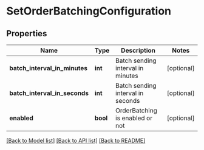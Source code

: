 # SetOrderBatchingConfiguration

## Properties
Name | Type | Description | Notes
------------ | ------------- | ------------- | -------------
**batch_interval_in_minutes** | **int** | Batch sending interval in minutes | [optional] 
**batch_interval_in_seconds** | **int** | Batch sending interval in seconds | [optional] 
**enabled** | **bool** | OrderBatching is enabled or not | [optional] 

[[Back to Model list]](../README.md#documentation-for-models) [[Back to API list]](../README.md#documentation-for-api-endpoints) [[Back to README]](../README.md)


